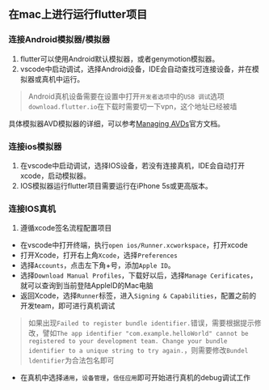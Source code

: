 ## 在mac上进行运行flutter项目
### 连接Android模拟器/模拟器
1. flutter可以使用Android默认模拟器，或者genymotion模拟器。
2. vscode中启动调试，选择Android设备，IDE会自动查找可连接设备，并在模拟器或真机中运行。
> Android真机设备需要在设置中打开`开发者选项`中的`USB 调试`选项
> `download.flutter.io`在下载时需要切一下vpn，这个地址已经被墙


具体模拟器AVD模拟器的详细，可以参考[Managing AVDs](https://developer.android.com/studio/run/managing-avds.html)官方文档。
### 连接ios模拟器
1. 在vscode中启动调试，选择IOS设备，若没有连接真机，IDE会自动打开xcode，启动模拟器。
2. IOS模拟器运行flutter项目需要运行在iPhone 5s或更高版本。


### 连接IOS真机
1. 遵循xcode签名流程配置项目


- 在vscode中打开终端，执行`open ios/Runner.xcworkspace`，打开xcode
- 打开Xcode，打开右上角`Xcode`，选择`Preferences`
- 选择`Accounts`，点击左下角+号，添加`Apple ID`。
- 选择`Download Manual Profiles`，下载好以后，选择`Manage Cerificates`，就可以查询到当前登陆AppleID的Mac电脑
- 返回Xcode，选择`Runner`标签，进入`Signing & Capabilities`，配置之前的开发team，即可进行真机调试
> 如果出现`Failed to register bundle identifier.`错误，需要根据提示修改，譬如`The app identifier "com.example.helloWorld" cannot be registered to your development team. Change your bundle identifier to a unique string to try again.`，则需要修改`Bundel ldentifier`为合法包名即可


- 在真机中选择`通用`，`设备管理`，`信任应用`即可开始进行真机的debug调试工作